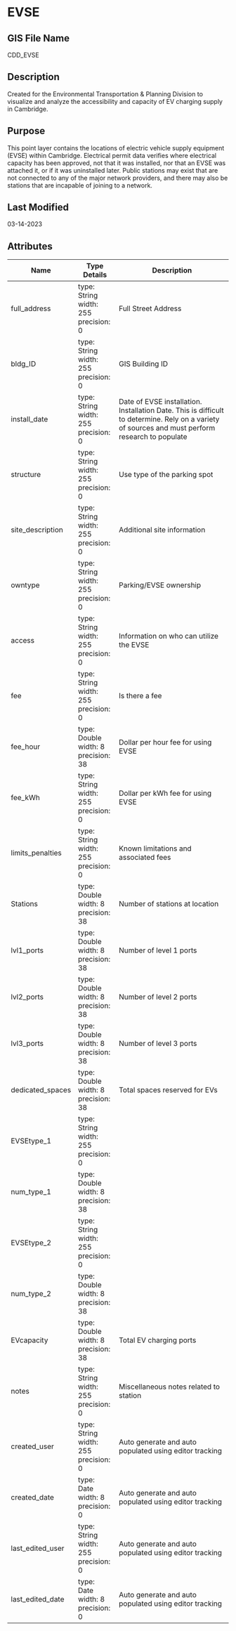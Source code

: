 # EVSE
## GIS File Name
CDD_EVSE
## Description
<DIV STYLE="text-align:Left;"><DIV><DIV><P STYLE="margin:0 0 11 0;"><SPAN><SPAN>Created for the Environmental Transportation &amp; Planning Division to visualize and analyze the accessibility and capacity of EV charging supply in Cambridge.</SPAN></SPAN></P></DIV></DIV></DIV>

## Purpose
This point layer contains the locations of electric vehicle supply equipment (EVSE) within Cambridge. Electrical permit data verifies where electrical capacity has been approved, not that it was installed, nor that an EVSE was attached it, or if it was uninstalled later. Public stations may exist that are not connected to any of the major network providers, and there may also be stations that are incapable of joining to a network.
## Last Modified
03-14-2023
## Attributes
|Name|Type Details|Description|
|----|------------|-----------|
|full_address|type: String<br/>width: 255<br/>precision: 0|Full Street Address|
|bldg_ID|type: String<br/>width: 255<br/>precision: 0|GIS Building ID|
|install_date|type: String<br/>width: 255<br/>precision: 0|Date of EVSE installation. Installation Date. This is difficult to determine. Rely on a variety of sources and must perform research to populate|
|structure|type: String<br/>width: 255<br/>precision: 0|Use type of the parking spot|
|site_description|type: String<br/>width: 255<br/>precision: 0|Additional site information|
|owntype|type: String<br/>width: 255<br/>precision: 0|Parking/EVSE ownership|
|access|type: String<br/>width: 255<br/>precision: 0|Information on who can utilize the EVSE|
|fee|type: String<br/>width: 255<br/>precision: 0|Is there a fee|
|fee_hour|type: Double<br/>width: 8<br/>precision: 38|Dollar per hour fee for using EVSE|
|fee_kWh|type: String<br/>width: 255<br/>precision: 0|Dollar per kWh fee for using EVSE|
|limits_penalties|type: String<br/>width: 255<br/>precision: 0|Known limitations and associated fees|
|Stations|type: Double<br/>width: 8<br/>precision: 38|Number of stations at location|
|lvl1_ports|type: Double<br/>width: 8<br/>precision: 38|Number of level 1 ports |
|lvl2_ports|type: Double<br/>width: 8<br/>precision: 38|Number of level 2 ports |
|lvl3_ports|type: Double<br/>width: 8<br/>precision: 38|Number of level 3 ports |
|dedicated_spaces|type: Double<br/>width: 8<br/>precision: 38|Total spaces reserved for EVs|
|EVSEtype_1|type: String<br/>width: 255<br/>precision: 0||
|num_type_1|type: Double<br/>width: 8<br/>precision: 38||
|EVSEtype_2|type: String<br/>width: 255<br/>precision: 0||
|num_type_2|type: Double<br/>width: 8<br/>precision: 38||
|EVcapacity|type: Double<br/>width: 8<br/>precision: 38|Total EV charging ports|
|notes|type: String<br/>width: 255<br/>precision: 0|Miscellaneous notes related to station|
|created_user|type: String<br/>width: 255<br/>precision: 0|Auto generate and auto populated using editor tracking|
|created_date|type: Date<br/>width: 8<br/>precision: 0|Auto generate and auto populated using editor tracking|
|last_edited_user|type: String<br/>width: 255<br/>precision: 0|Auto generate and auto populated using editor tracking|
|last_edited_date|type: Date<br/>width: 8<br/>precision: 0|Auto generate and auto populated using editor tracking|
